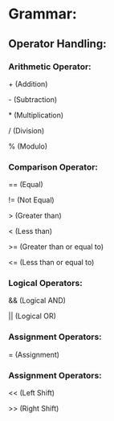 # Grammar:

## Operator Handling:

### Arithmetic Operator:

\+ (Addition)

\- (Subtraction)

\* (Multiplication)

/ (Division)

% (Modulo)

### Comparison Operator:

== (Equal)

!= (Not Equal)

\> (Greater than)

< (Less than)

\>= (Greater than or equal to)

<= (Less than or equal to)

### Logical Operators:

&& (Logical AND)

|| (Logical OR)

### Assignment Operators:

= (Assignment)

### Assignment Operators:

<< (Left Shift)

\>> (Right Shift)
